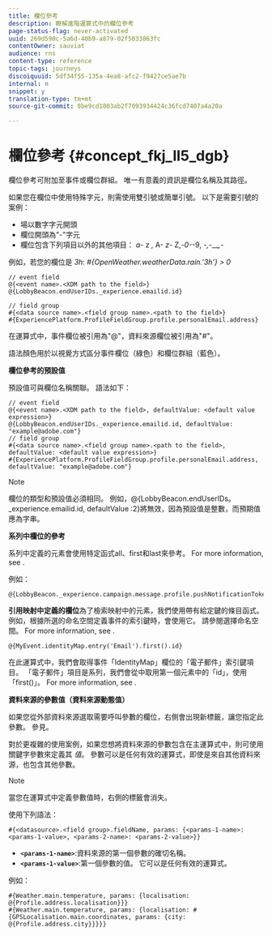 ```yaml
---
title: 欄位參考
description: 瞭解進階運算式中的欄位參考
page-status-flag: never-activated
uuid: 269d590c-5a6d-40b9-a879-02f5033863fc
contentOwner: sauviat
audience: rns
content-type: reference
topic-tags: journeys
discoiquuid: 5df34f55-135a-4ea8-afc2-f9427ce5ae7b
internal: n
snippet: y
translation-type: tm+mt
source-git-commit: 8be9cd1803ab2f7093934424c36fcd7407a4a20a

---
```




# 欄位參考 {#concept_fkj_ll5_dgb}

欄位參考可附加至事件或欄位群組。 唯一有意義的資訊是欄位名稱及其路徑。

如果您在欄位中使用特殊字元，則需使用雙引號或簡單引號。 以下是需要引號的案例：

* 場以數字字元開頭
* 欄位開頭為&quot;-&quot;字元
* 欄位包含下列項目以外的其他項目： _a-_ z _,_ A- _z-_ Z,-_0-_-9, _-,-____,-_

例如，若您的欄位是 _3h_: _#{OpenWeather.weatherData.rain.&#39;3h&#39;} > 0_

```
// event field
@{<event name>.<XDM path to the field>}
@{LobbyBeacon.endUserIDs._experience.emailid.id}

// field group
#{<data source name>.<field group name>.<path to the field>}
#{ExperiencePlatform.ProfileFieldGroup.profile.personalEmail.address}
```

在運算式中，事件欄位被引用為&quot;@&quot;，資料來源欄位被引用為&quot;#&quot;。

語法顏色用於以視覺方式區分事件欄位（綠色）和欄位群組（藍色）。

**欄位參考的預設值**

預設值可與欄位名稱關聯。 語法如下：


```
// event field
@{<event name>.<XDM path to the field>, defaultValue: <default value expression>}
@{LobbyBeacon.endUserIDs._experience.emailid.id, defaultValue: "example@adobe.com"}
// field group
#{<data source name>.<field group name>.<path to the field>, defaultValue: <default value expression>}
#{ExperiencePlatform.ProfileFieldGroup.profile.personalEmail.address, defaultValue: "example@adobe.com"}
```

>[!NOTE]
>
>欄位的類型和預設值必須相同。 例如，@{LobbyBeacon.endUserIDs。_experience.emailid.id, defaultValue :2}將無效，因為預設值是整數，而預期值應為字串。

**系列中欄位的參考**

系列中定義的元素會使用特定函式all、first和last來參考。 For more information, see [](../expression/collection-management-functions.md).

例如：

```
@{LobbyBeacon._experience.campaign.message.profile.pushNotificationTokens.all()
```

**引用映射中定義的欄位**&#x200B;為了檢索映射中的元素，我們使用帶有給定鍵的條目函式。 例如，根據所選的命名空間定義事件的索引鍵時，會使用它。 請參閱選擇命名空間。 For more information, see [](../event/selecting-the-namespace.md).

```
@{MyEvent.identityMap.entry('Email').first().id}
```

在此運算式中，我們會取得事件「IdentityMap」欄位的「電子郵件」索引鍵項目。 「電子郵件」項目是系列，我們會從中取用第一個元素中的「id」，使用「first()」。 For more information, see [](../expression/collection-management-functions.md).

**資料來源的參數值（資料來源動態值）**

如果您從外部資料來源選取需要呼叫參數的欄位，右側會出現新標籤，讓您指定此參數。 參見[](../expression/expressionadvanced.md)。

對於更複雜的使用案例，如果您想將資料來源的參數包含在主運算式中，則可使用關鍵字參數來定義其 _值_。 參數可以是任何有效的運算式，即使是來自其他資料來源，也包含其他參數。

>[!NOTE]
>
>當您在運算式中定義參數值時，右側的標籤會消失。

使用下列語法：

```
#{<datasource>.<field group>.fieldName, params: {<params-1-name>: <params-1-value>, <params-2-name>: <params-2-value>}}
```

* **`<params-1-name>`**:資料來源的第一個參數的確切名稱。
* **`<params-1-value>`**:第一個參數的值。 它可以是任何有效的運算式。

例如：

```
#{Weather.main.temperature, params: {localisation: @{Profile.address.localisation}}}
#{Weather.main.temperature, params: {localisation: #{GPSLocalisation.main.coordinates, params: {city: @{Profile.address.city}}}}}
```
